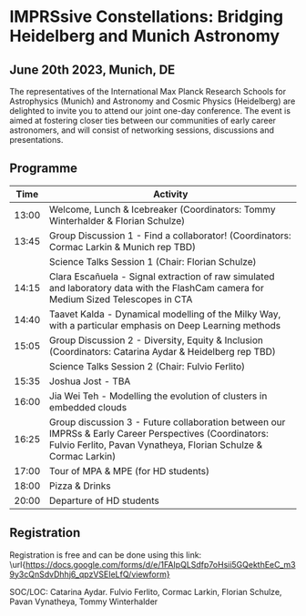 # IMPRSsive Constellations: Bridging Heidelberg and Munich Astronomy

## June 20th 2023, Munich, DE

The representatives of the International Max Planck Research Schools for Astrophysics (Munich) and Astronomy and Cosmic Physics (Heidelberg) are delighted to invite you to attend our joint one-day conference. The event is aimed at fostering closer ties between our communities of early career astronomers, and will consist of networking sessions, discussions and presentations.

## Programme

| Time  | Activity                                                                                                                                                             |
|-------|----------------------------------------------------------------------------------------------------------------------------------------------------------------------|
| 13:00 | Welcome, Lunch & Icebreaker (Coordinators: Tommy Winterhalder & Florian Schulze)                                                                                     |
| 13:45 | Group Discussion 1 - Find a collaborator! (Coordinators: Cormac Larkin & Munich rep TBD)                                                                |
|       | Science Talks Session 1 (Chair: Florian Schulze)                                                                                                                     |
| 14:15 | Clara Escañuela - Signal extraction of raw simulated and laboratory data with the FlashCam camera for Medium Sized Telescopes in CTA                             |
| 14:40 | Taavet Kalda - Dynamical modelling of the Milky Way, with a particular emphasis on Deep Learning methods                                                             |
| 15:05 | Group Discussion 2 - Diversity, Equity & Inclusion (Coordinators: Catarina Aydar & Heidelberg rep TBD)                                                               |
|       | Science Talks Session 2 (Chair: Fulvio Ferlito)                                                                                                                      |
| 15:35 | Joshua Jost - TBA                                                                                                                                                    |
| 16:00 | Jia Wei Teh - Modelling the evolution of clusters in embedded clouds                                                                                                 |
| 16:25 | Group discussion 3 - Future collaboration between our IMPRSs & Early Career Perspectives (Coordinators: Fulvio Ferlito, Pavan Vynatheya, Florian Schulze & Cormac Larkin) |
| 17:00 | Tour of MPA & MPE (for HD students)                                                                                                                                  |
| 18:00 | Pizza & Drinks                                                                                                                                                       |
| 20:00 | Departure of HD students                                                                                                                                             |


## Registration
Registration is free and can be done using this link: \url{https://docs.google.com/forms/d/e/1FAIpQLSdfp7oHsii5GQekthEeC_m39y3cQnSdvDhhj6_qpzVSEIeLfQ/viewform}


SOC/LOC: Catarina Aydar. Fulvio Ferlito, Cormac Larkin, Florian Schulze, Pavan Vynatheya, Tommy Winterhalder



